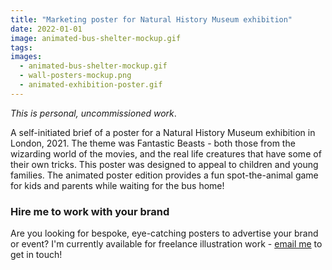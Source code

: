 ```yaml
---
title: "Marketing poster for Natural History Museum exhibition"
date: 2022-01-01
image: animated-bus-shelter-mockup.gif
tags:
images:
  - animated-bus-shelter-mockup.gif
  - wall-posters-mockup.png
  - animated-exhibition-poster.gif
---
```


_This is personal, uncommissioned work_.

A self-initiated brief of a poster for a Natural History Museum exhibition in London, 2021. The theme was Fantastic Beasts - both those from the wizarding world of the movies, and the real life creatures that have some of their own tricks. This poster was designed to appeal to children and young families. The animated poster edition provides a fun spot-the-animal game for kids and parents while waiting for the bus home!

### Hire me to work with your brand
Are you looking for bespoke, eye-catching posters to advertise your brand or event? I'm currently available for freelance illustration work - [email me](mailto:vicky.hughes@hotmail.com) to get in touch!
